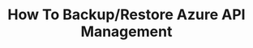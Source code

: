 ---
layout: post
title: How To Backup/Restore Azure API Management
subtitle: 
tags: [Azure, Azure API Management, Disaster Recovery, Canary]
comment: false
---